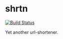 shrtn
=====

[![Build Status](http://69.28.95.123:8080/job/shrtn/badge/icon)](http://69.28.95.123:8080/job/shrtn/)

Yet another url-shortener.
